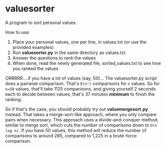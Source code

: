 # valuesorter
A program to sort personal values.

How to use:
1. Place your personal values, one per line, in values.txt (or use the provided examples)
2. Run **valuesorter.py** in the same directory as values.txt
3. Answer the questions to rank the values
4. When done, read the newly generated file, sorted_values.txt to see how you ranked the values

ORRRRR....if you have a lot of values (say, 50)...
The valuesorter.py script does a pairwise comparison. That's `O(n²)` comparisons for `n` values. So for `n=50` values, that'll take 1125 comparisons, and giving yourself 2 seconds each to decide between values, that's 37 minutes **minimum** to finish the ranking.

So if that's the case, you should probably try out **valuemergesort.py** instead. That takes a merge-sort-like approach, where you only compare pairs when necessary. This approach uses a divide-and-conquer method, similar to merge sort, which cuts the number of comparisons down to `O(n log n)`. If you have 50 values, this method will reduce the number of comparisons to around 285, compared to 1,225 in a brute-force comparison.
